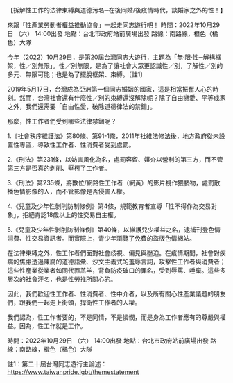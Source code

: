 ---
---
【拆解性工作的法律束縛與道德污名─在後同婚/後疫情時代，談婚家之外的性！】
 
來跟「性產業勞動者權益推動協會」一起走同志遊行吧！
時間：2022年10月29日 （六） 14:00出發
地點：台北市政府站前廣場出發
路線：南路線，橙色（橘色）大隊
 
今年（2022）10月29日，是第20屆台灣同志大遊行，主題為「無‧限‧性─解構框架，性／別無限」。性／別無限，是為了讓社會大眾更認識性／別，了解性／別的多元、無限可能；也是為了擺脫框架、束縛。〔註1〕

2019年5月17日，台灣成為亞洲第一個同志婚姻的國家，這是相當振奮人心的時刻。然而，台灣社會還有什麼性／別的束縛還沒解除呢？除了自由戀愛、平等成家之外，我們還需要「自由性愛，破除道德律法的禁錮」。

那麼，性工作者們受到哪些法律禁錮呢？

1.《社會秩序維護法》第80條、第91-1條，2011年社維法修法後，地方政府從未設置性專區，導致性工作者、性消費者受到處罰。

2.《刑法》第231條，以妨害風化為名，處罰容留、媒介以營利的第三方，而不管第三方是否真的剝削、壓榨了工作者。

3.《刑法》第235條，將數位/網路性工作者（網黃）的影片視作猥褻物，處罰散播色情影像的人，而不管影像是否侵害人權。

4.《兒童及少年性剝削防制條例》第4條，規範教育者宣導「性不得作為交易對象」，拒絕肯認18歲以上的性交易自主權。

5.《兒童及少年性剝削防制條例》第40條，以維護兒少權益之名，逮捕刊登色情消費、性交易資訊者。而實際上，青少年瀏覽了免費的盜版色情網站。

在法律束縛之外，性工作者們面對社會歧視、偏見與壓迫。在疫情期間，社會對疾病的焦慮透過陳腐的道德語彙、沙文主義式的羞辱言詞，攻擊性工作者與消費者；這些性產業從業者如同代罪羔羊，背負防疫破口的罪名，受到辱罵、唾棄。這些多層次的社會汙名，也是性勞推所關心的。

因此，我們歡迎性工作者、性消費者、性中介者，以及所有關心性產業議題的朋友們，跟我們一起走上街頭，捍衛性工作者的人權。

我們認為，性工作者要的，不是同情，不是憐憫，而是身為工作者應有的尊嚴與權益。因為，性工作就是工作。

時間：2022年10月29日 （六） 14:00出發
地點：台北市政府站前廣場出發
路線：南路線，橙色（橘色）大隊

註1：第二十屆台灣同志遊行主論述：https://www.taiwanpride.lgbt/themestatement